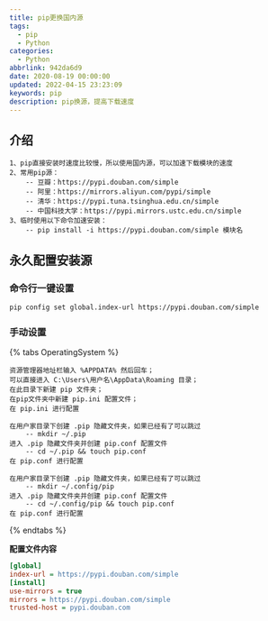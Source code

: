```yaml
---
title: pip更换国内源
tags:
  - pip
  - Python
categories:
  - Python
abbrlink: 942da6d9
date: 2020-08-19 00:00:00
updated: 2022-04-15 23:23:09
keywords: pip
description: pip换源，提高下载速度
---
```


## 介绍

```wiki
1、pip直接安装时速度比较慢，所以使用国内源，可以加速下载模块的速度
2、常用pip源：
	-- 豆瓣：https://pypi.douban.com/simple
	-- 阿里：https://mirrors.aliyun.com/pypi/simple
	-- 清华：https://pypi.tuna.tsinghua.edu.cn/simple
	-- 中国科技大学：https://pypi.mirrors.ustc.edu.cn/simple
3、临时使用以下命令加速安装：
	-- pip install -i https://pypi.douban.com/simple 模块名
```

## 永久配置安装源

### 命令行一键设置
```bash
pip config set global.index-url https://pypi.douban.com/simple
```

### 手动设置
{% tabs OperatingSystem %}
<!-- tab Windows -->
```wiki
资源管理器地址栏输入 %APPDATA% 然后回车；
可以直接进入 C:\Users\用户名\AppData\Roaming 目录；
在此目录下新建 pip 文件夹；
在pip文件夹中新建 pip.ini 配置文件；
在 pip.ini 进行配置
```
<!-- endtab -->

<!-- tab Linux -->
```wiki
在用户家目录下创建 .pip 隐藏文件夹，如果已经有了可以跳过
    -- mkdir ~/.pip
进入 .pip 隐藏文件夹并创建 pip.conf 配置文件
    -- cd ~/.pip && touch pip.conf
在 pip.conf 进行配置
```
<!-- endtab -->
<!-- tab MacOS -->
```wiki
在用户家目录下创建 .pip 隐藏文件夹，如果已经有了可以跳过
    -- mkdir ~/.config/pip
进入 .pip 隐藏文件夹并创建 pip.conf 配置文件
    -- cd ~/.config/pip && touch pip.conf
在 pip.conf 进行配置
```
<!-- endtab -->
{% endtabs %}

**配置文件内容**

```ini
[global]
index-url = https://pypi.douban.com/simple
[install]
use-mirrors = true
mirrors = https://pypi.douban.com/simple
trusted-host = pypi.douban.com
```
